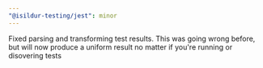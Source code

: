 ```yaml
---
"@isildur-testing/jest": minor
---
```


Fixed parsing and transforming test results. This was going wrong before, but will now produce a uniform result no matter if you're running or disovering tests
